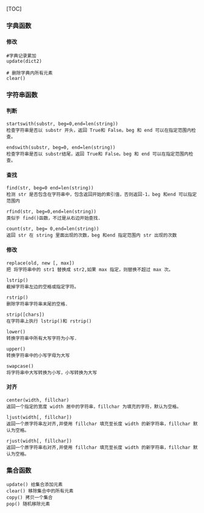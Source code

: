 [TOC]
#### 
#### 
### 字典函数
#### 
#### 修改
    #字典记录累加
    update(dict2)
    
    # 删除字典内所有元素
    clear()

### 字符串函数
#### 判断
    startswith(substr, beg=0,end=len(string)) 
    检查字符串是否以 substr 开头，返回 True和 False。beg 和 end 可以在指定范围内检查。
    
    endswith(substr, beg=0, end=len(string))
    检查字符串是否以 substr结尾，返回 True和 False。beg 和 end 可以在指定范围内检查。

#### 查找
    find(str, beg=0 end=len(string))
    检测 str 是否包含在字符串中，包含返回开始的索引值，否则返回-1，beg 和end 可以指定范围内
    
    rfind(str, beg=0,end=len(string))
    类似于 find()函数，不过是从右边开始查找.
    
    count(str, beg= 0,end=len(string))
    返回 str 在 string 里面出现的次数，beg 和end 指定范围内 str 出现的次数

#### 修改
    replace(old, new [, max])
    把 将字符串中的 str1 替换成 str2,如果 max 指定，则替换不超过 max 次。
    
    lstrip()
    截掉字符串左边的空格或指定字符。
    
    rstrip()
    删除字符串字符串末尾的空格.
    
    strip([chars])
    在字符串上执行 lstrip()和 rstrip()
    
    lower()
    转换字符串中所有大写字符为小写.
    
    upper()
    转换字符串中的小写字母为大写
    
    swapcase()
    将字符串中大写转换为小写，小写转换为大写

#### 对齐
    center(width, fillchar)
    返回一个指定的宽度 width 居中的字符串，fillchar 为填充的字符，默认为空格。
    
    ljust(width[, fillchar])
    返回一个原字符串左对齐,并使用 fillchar 填充至长度 width 的新字符串，fillchar 默认为空格。
    
    rjust(width[, fillchar])
    返回一个原字符串右对齐,并使用 fillchar 填充至长度 width 的新字符串，fillchar 默认为空格。

### 集合函数
    update() 给集合添加元素
    clear() 移除集合中的所有元素
    copy() 拷贝一个集合
    pop() 随机移除元素